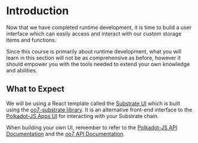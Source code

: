 Introduction
===

Now that we have completed runtime development, it is time to build a user interface which can easily access and interact with our custom storage items and functions.

Since this course is primarily about runtime development, what you will learn in this section will not be as comprehensive as before, however it should empower you with the tools needed to extend your own knowledge and abilities.

## What to Expect

We will be using a React template called the [Substrate UI](https://github.com/paritytech/substrate-ui) which is built using the [oo7-substrate library](https://github.com/paritytech/oo7/tree/master/packages/oo7-substrate). It is an alternative front-end interface to the [Polkadot-JS Apps UI](https://github.com/polkadot-js/apps) for interacting with your Substrate chain.

When building your own UI, remember to refer to the [Polkadot-JS API Documentation](https://polkadot.js.org/api/) and the [oo7 API Documentation](https://tomusdrw.github.io/oo7/).
